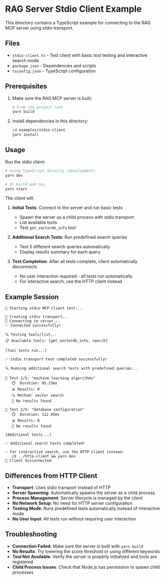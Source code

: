 # RAG Server Stdio Client Example

This directory contains a TypeScript example for connecting to the RAG MCP server using stdio transport.

## Files

- `stdio-client.ts` - Test client with basic tool testing and interactive search mode
- `package.json` - Dependencies and scripts
- `tsconfig.json` - TypeScript configuration

## Prerequisites

1. Make sure the RAG MCP server is built:
   ```bash
   # From the project root
   yarn build
   ```

2. Install dependencies in this directory:
   ```bash
   cd examples/stdio-client
   yarn install
   ```

## Usage

Run the stdio client:

```bash
# Using TypeScript directly (development)
yarn dev

# Or build and run
yarn start
```

The client will:

1. **Initial Tests**: Connect to the server and run basic tests
   - Spawn the server as a child process with stdio transport
   - List available tools
   - Test `get_vectordb_info` tool

2. **Additional Search Tests**: Run predefined search queries
   - Test 5 different search queries automatically
   - Display results summary for each query

3. **Test Completion**: After all tests complete, client automatically disconnects
   - No user interaction required - all tests run automatically
   - For interactive search, use the HTTP client instead

## Example Session

```
🔗 Starting stdio MCP client test...

📡 Creating stdio transport...
🔌 Connecting to server...
✅ Connected successfully!

🔍 Testing tools/list...
📋 Available tools: [get_vectordb_info, search]

[Tool tests run...]

✅ stdio transport test completed successfully!

🔍 Running additional search tests with predefined queries...

📝 Test 1/5: "machine learning algorithms"
   ⏱️  Duration: 95.23ms
   📊 Results: 0
   🔍 Method: vector search
   📄 No results found

📝 Test 2/5: "database configuration"
   ⏱️  Duration: 112.45ms
   📊 Results: 0
   📄 No results found

[Additional tests...]

✅ Additional search tests completed!

💡 For interactive search, use the HTTP client instead:
   cd ../http-client && yarn dev
🔌 Client disconnected
```

## Differences from HTTP Client

- **Transport**: Uses stdio transport instead of HTTP
- **Server Spawning**: Automatically spawns the server as a child process
- **Process Management**: Server lifecycle is managed by the client
- **No Network Setup**: No need for HTTP server configuration
- **Testing Mode**: Runs predefined tests automatically instead of interactive mode
- **No User Input**: All tests run without requiring user interaction

## Troubleshooting

- **Connection Failed**: Make sure the server is built with `yarn build`
- **No Results**: Try lowering the score threshold or using different keywords
- **Tool Not Available**: Verify the server is properly initialized and tools are registered
- **Child Process Issues**: Check that Node.js has permission to spawn child processes